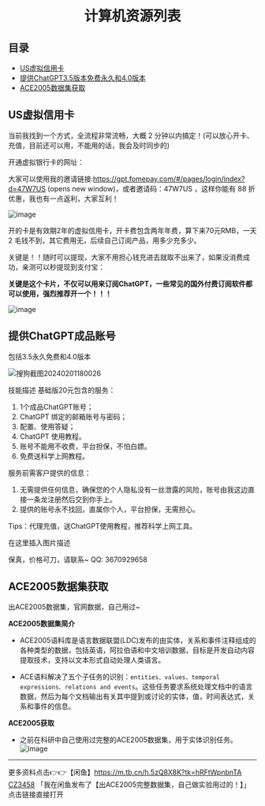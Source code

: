 <h1 align="center">计算机资源列表 </h1>

## 目录

- [US虚拟信用卡](#US虚拟信用卡)
- [提供ChatGPT3.5版本免费永久和4.0版本](#提供ChatGPT成品账号)
- [ACE2005数据集获取](#ACE2005数据集获取)

## US虚拟信用卡
当前我找到一个方式，全流程非常流畅，大概 2 分钟以内搞定！(可以放心开卡、充值，目前还可以用，不能用的话，我会及时同步的)

开通虚拟银行卡的网址：

大家可以使用我的邀请链接:https://gpt.fomepay.com/#/pages/login/index?d=47W7US (opens new window)，或者邀请码：47W7US ，这样你能有 88 折优惠，我也有一点返利，大家互利！

![image](https://github.com/CarrieLea/AI_Resource/assets/72744840/c65532dc-096f-45ed-8e12-92ea846c0b8b)

开的卡是有效期2年的虚拟信用卡，开卡费包含两年年费，算下来70元RMB，一天2 毛钱不到，其它费用无，后续自己订阅产品，用多少充多少。

关键是！！随时可以提现，大家不用担心钱充进去就取不出来了，如果没消费成功，亲测可以秒提现到支付宝：

**关键是这个卡片，不仅可以用来订阅ChatGPT，一些常见的国外付费订阅软件都可以使用，强烈推荐开一个！！！**

![image](https://github.com/CarrieLea/AI_Resource/assets/72744840/f9012c60-6183-4c9d-8a61-528ea3620251)


## 提供ChatGPT成品账号
包括3.5永久免费和4.0版本

![搜狗截图20240201180026](https://github.com/CarrieLea/AI_Resource/assets/72744840/ffdd4d54-162b-4e6f-a4a8-c36918218214)

技能描述
基础版20元包含的服务：
1. 1个成品ChatGPT账号；
2. ChatGPT 绑定的邮箱账号与密码；
3. 配置、使用答疑；
4. ChatGPT 使用教程。
5. 账号不能用不收费，平台担保，不怕白嫖。
6. 免费送科学上网教程。

服务前需客户提供的信息：
1. 无需提供任何信息，确保您的个人隐私没有一丝泄露的风险，账号由我这边直接一条龙注册然后交到你手上。
2. 提供的账号永不找回，直属你个人，平台担保，无需担心。

Tips：代理充值，送ChatGPT使用教程，推荐科学上网工具。

在这里插入图片描述

保真，价格可刀，请联系~ QQ: 3670929658

## ACE2005数据集获取
出ACE2005数据集，官网数据，自己用过~

**ACE2005数据集简介**
- ACE2005语料库是语言数据联盟(LDC)发布的由实体，关系和事件注释组成的各种类型的数据，包括英语，阿拉伯语和中文培训数据，目标是开发自动内容提取技术，支持以文本形式自动处理人类语言。

- ACE语料解决了五个子任务的识别：`entities、values、temporal expressions、relations and events`。这些任务要求系统处理文档中的语言数据，然后为每个文档输出有关其中提到或讨论的实体，值，时间表达式，关系和事件的信息。


**ACE2005获取**
- 之前在科研中自己使用过完整的ACE2005数据集，用于实体识别任务。
![image](https://github.com/AdaCoding123/CS_Resource/assets/72744840/302bb651-4702-4e23-966c-59d18475d3dd)

---

更多资料点击👉👉【闲鱼】[https://m.tb.cn/h.5zQ8X8K?tk=hRFtWpnbnTA CZ3458](https://m.tb.cn/h.5zQ8X8K?tk=hRFtWpnbnTA%20CZ3458) 「我在闲鱼发布了【出ACE2005完整数据集，自己做实验用过的！】」
点击链接直接打开

